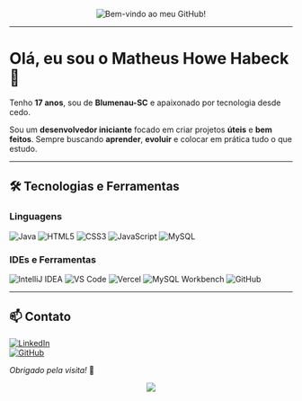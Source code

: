 <p align="center">
  <img src="https://readme-typing-svg.herokuapp.com?font=Fira+Code&size=24&pause=1000&color=white&center=true&vCenter=true&width=400&lines=Bem-vindo+ao+meu+GitHub!" alt="Bem-vindo ao meu GitHub!" />
</p>

---

# Olá, eu sou o Matheus Howe Habeck 👋

Tenho **17 anos**, sou de **Blumenau-SC** e apaixonado por tecnologia desde cedo.

Sou um **desenvolvedor iniciante** focado em criar projetos **úteis** e **bem feitos**. Sempre buscando **aprender**, **evoluir** e colocar em prática tudo o que estudo. 

---

## 🛠️ Tecnologias e Ferramentas

### Linguagens  
![Java](https://img.shields.io/badge/Java-007396?style=for-the-badge&logo=java&logoColor=white)
![HTML5](https://img.shields.io/badge/HTML5-E34F26?style=for-the-badge&logo=html5&logoColor=white)
![CSS3](https://img.shields.io/badge/CSS3-1572B6?style=for-the-badge&logo=css3&logoColor=white)
![JavaScript](https://img.shields.io/badge/JavaScript-F7DF1E?style=for-the-badge&logo=javascript&logoColor=black)
![MySQL](https://img.shields.io/badge/MySQL-4479A1?style=for-the-badge&logo=mysql&logoColor=white)

### IDEs e Ferramentas  
![IntelliJ IDEA](https://img.shields.io/badge/IntelliJ%20IDEA-000000?style=for-the-badge&logo=intellijidea&logoColor=white)
![VS Code](https://img.shields.io/badge/VS%20Code-007ACC?style=for-the-badge&logo=visualstudiocode&logoColor=white)
![Vercel](https://img.shields.io/badge/Vercel-000000?style=for-the-badge&logo=vercel&logoColor=white)
![MySQL Workbench](https://img.shields.io/badge/MySQL%20Workbench-00758F?style=for-the-badge&logo=mysql&logoColor=white)
![GitHub](https://img.shields.io/badge/GitHub-181717?style=for-the-badge&logo=github&logoColor=white)

---

## 📫 Contato

[![LinkedIn](https://img.shields.io/badge/LinkedIn-0A66C2?style=for-the-badge&logo=linkedin&logoColor=white)](https://www.linkedin.com/in/matheushabeck/)  
[![GitHub](https://img.shields.io/badge/GitHub-181717?style=for-the-badge&logo=github&logoColor=white)](https://github.com/matheushabeck)  

_Obrigado pela visita!_ 🚀

<p align="center">
  <img src="https://capsule-render.vercel.app/api?type=waving&color=2193b0,6dd5ed&height=65&section=footer"/>

</p>

